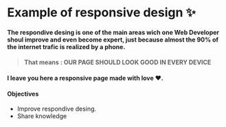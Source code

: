 # Example of responsive design ✨

#### The respondive desing is one of the main areas wich one Web Developer shoul improve and even become expert, just because almost the 90% of the internet trafic  is  realized by a phone.

> #### That means : OUR PAGE SHOULD LOOK GOOD IN EVERY DEVICE

#### I leave you here a responsive page made with love  ❤️.

#### Objectives
- Improve respondive desing.
- Share knowledge
